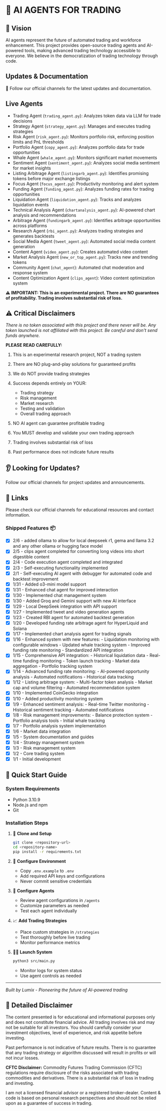 # 🤖 AI AGENTS FOR TRADING

## 🎯 Vision
AI agents represent the future of automated trading and workforce enhancement. This project provides open-source trading agents and AI-powered tools, making advanced trading technology accessible to everyone. We believe in the democratization of trading technology through code.

## Updates & Documentation
📀 Follow our official channels for the latest updates and documentation.

## Live Agents
- Trading Agent (`trading_agent.py`): Analyzes token data via LLM for trade decisions
- Strategy Agent (`strategy_agent.py`): Manages and executes trading strategies
- Risk Agent (`risk_agent.py`): Monitors portfolio risk, enforcing position limits and PnL thresholds
- Portfolio Agent (`copy_agent.py`): Analyzes portfolio data for trade opportunities
- Whale Agent (`whale_agent.py`): Monitors significant market movements
- Sentiment Agent (`sentiment_agent.py`): Analyzes social media sentiment for market insights
- Listing Arbitrage Agent (`listingarb_agent.py`): Identifies promising tokens before major exchange listings
- Focus Agent (`focus_agent.py`): Productivity monitoring and alert system
- Funding Agent (`funding_agent.py`): Analyzes funding rates for trading opportunities
- Liquidation Agent (`liquidation_agent.py`): Tracks and analyzes liquidation events
- Technical Analysis Agent (`chartanalysis_agent.py`): AI-powered chart analysis and recommendations
- Arbitrage Agent (`fundingarb_agent.py`): Identifies arbitrage opportunities across platforms
- Research Agent (`rbi_agent.py`): Analyzes trading strategies and generates backtests
- Social Media Agent (`tweet_agent.py`): Automated social media content generation
- Content Agent (`video_agent.py`): Creates automated video content
- Market Analysis Agent (`new_or_top_agent.py`): Tracks new and trending tokens
- Community Agent (`chat_agent`): Automated chat moderation and response system
- Content Optimization Agent (`clips_agent`): Video content optimization system

**⚠️ IMPORTANT: This is an experimental project. There are NO guarantees of profitability. Trading involves substantial risk of loss.**

## ⚠️ Critical Disclaimers

*There is no token associated with this project and there never will be. Any token launched is not affiliated with this project. Be careful and don't send funds anywhere.*

**PLEASE READ CAREFULLY:**

1. This is an experimental research project, NOT a trading system
2. There are NO plug-and-play solutions for guaranteed profits
3. We do NOT provide trading strategies
4. Success depends entirely on YOUR:
   - Trading strategy
   - Risk management
   - Market research
   - Testing and validation
   - Overall trading approach

5. NO AI agent can guarantee profitable trading
6. You MUST develop and validate your own trading approach
7. Trading involves substantial risk of loss
8. Past performance does not indicate future results

## 👂 Looking for Updates?
Follow our official channels for project updates and announcements.

## 🔗 Links
Please check our official channels for educational resources and contact information.

### Shipped Features 📦

- [x] 2/6 - added ollama to allow for local deepseek r1, gema and llama 3.2 and any other ollama or hugging face model
- [x] 2/5 - clips agent completed for converting long videos into short digestible content
- [x] 2/4 - Code execution agent completed and integrated
- [x] 2/3 - Self-executing functionality implemented
- [x] 2/1 - Self-executing AI agent with debugger for automated code and backtest improvement
- [x] 1/31 - Added o3-mini model support
- [x] 1/31 - Enhanced chat agent for improved interaction
- [x] 1/30 - Implemented chat management system
- [x] 1/30 - Added Groq and Gemini support with new AI interface
- [x] 1/29 - Local DeepSeek integration with API support
- [x] 1/27 - Implemented tweet and video generation agents
- [x] 1/23 - Created RBI agent for automated backtest generation
- [x] 1/20 - Developed funding rate arbitrage agent for HyperLiquid and Solana
- [x] 1/17 - Implemented chart analysis agent for trading signals
- [x] 1/16 - Enhanced system with new features:
            - Liquidation monitoring with configurable windows
            - Updated whale tracking system
            - Improved funding rate monitoring
            - Standardized API integration
- [x] 1/15 - Comprehensive API integration:
            - Historical liquidation data
            - Real-time funding monitoring
            - Token launch tracking
            - Market data aggregation
            - Portfolio tracking system
- [x] 1/14 - Advanced funding rate monitoring:
            - AI-powered opportunity analysis
            - Automated notifications
            - Historical data tracking
- [x] 1/12 - Listing arbitrage system:
            - Multi-factor token analysis
            - Market cap and volume filtering
            - Automated recommendation system
- [x] 1/10 - Implemented CoinGecko integration
- [x] 1/10 - Added productivity monitoring system
- [x] 1/9 - Enhanced sentiment analysis:
            - Real-time Twitter monitoring
            - Historical sentiment tracking
            - Automated notifications
- [x] 1/8 - Risk management improvements:
            - Balance protection system
            - Portfolio analysis tools
            - Initial whale tracking
- [x] 1/7 - Portfolio analysis system implementation
- [x] 1/6 - Market data integration
- [x] 1/5 - System documentation and guides
- [x] 1/4 - Strategy management system
- [x] 1/3 - Risk management system
- [x] 1/2 - Core trading system
- [x] 1/1 - Initial development

## 🚀 Quick Start Guide

### System Requirements
- Python 3.10.9
- Node.js and npm
- Git

### Installation Steps

1. 🔧 **Clone and Setup**
   ```bash
   git clone <repository-url>
   cd <repository-name>
   pip install -r requirements.txt
   ```

2. 🔑 **Configure Environment**
   - Copy `.env.example` to `.env`
   - Add required API keys and configurations
   - Never commit sensitive credentials

3. 🤖 **Configure Agents**
   - Review agent configurations in `/agents`
   - Customize parameters as needed
   - Test each agent individually

4. 📈 **Add Trading Strategies**
   - Place custom strategies in `/strategies`
   - Test thoroughly before live trading
   - Monitor performance metrics

5. 🏃‍♂️ **Launch System**
   ```bash
   python3 src/main.py
   ```
   - Monitor logs for system status
   - Use agent controls as needed

---
*Built by Lumix - Pioneering the future of AI-powered trading*


## 📜 Detailed Disclaimer
The content presented is for educational and informational purposes only and does not constitute financial advice. All trading involves risk and may not be suitable for all investors. You should carefully consider your investment objectives, level of experience, and risk appetite before investing.

Past performance is not indicative of future results. There is no guarantee that any trading strategy or algorithm discussed will result in profits or will not incur losses.

**CFTC Disclaimer:** Commodity Futures Trading Commission (CFTC) regulations require disclosure of the risks associated with trading commodities and derivatives. There is a substantial risk of loss in trading and investing.

I am not a licensed financial advisor or a registered broker-dealer. Content & code is based on personal research perspectives and should not be relied upon as a guarantee of success in trading.
